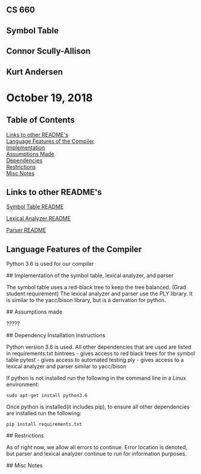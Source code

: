 ## CS 660
## Symbol Table

## Connor Scully-Allison
## Kurt Andersen
# October 19, 2018

## Table of Contents
[Links to other README's](#links) <br>
[Language Features of the Compiler](#language) <br>
[Implementation](#implementation) <br>
[Assumptions Made](#assumptions) <br>
[Dependencies](#dependenciies) <br>
[Restrictions](#restrictions) <br>
[Misc Notes](#misc) <br>

<a name="links"/>

## Links to other README's

[Symbol Table README](./SymbolTable/README.md)

[Lexical Analyzer README](./LexicalAnalizer/README.md)

[Parser README](./Parser/README.md)

<a name="language"/>

## Language Features of the Compiler

Python 3.6 is used for our compiler

<a name="implementation"/>
## Implementation of the symbol table, lexical analyzer, and parser

The symbol table uses a red-black tree to keep the tree balanced. (Grad student requirement)
The lexical analyzer and parser use the PLY library.  It is similar to the yacc/bison library,
but is a derivation for python.

<a name="assumptions"/>
## Assumptions made

?????

<a name="dependencies"/>
## Dependency Installation Instructions

Python version 3.6 is used.
All other dependencies that are used are listed in requirements.txt
	bintrees - gives access to red black trees for the symbol table
	pytest - gives access to automated testing
	ply - gives access to a lexical analyzer and parser similar to yacc/bison

If python is not installed run the following in the command line in a Linux environment:
```
sudo apt-get install python3.6
```
Once python is installed(it includes pip), to ensure all other dependencies are installed run the following:
```
pip install requirements.txt
```

<a name="restrictions"/>
## Restrictions

As of right now, we allow all errors to continue.  Error location is denoted, but parser and lexical analyzer
continue to run for information purposes.

<a name="misc"/>
## Misc Notes


